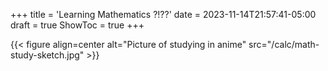 +++
title = 'Learning Mathematics ?!??'
date = 2023-11-14T21:57:41-05:00
draft = true
ShowToc = true
+++


<!-- Calculus cover image -->

{{< figure align=center alt="Picture of studying in anime" src="/calc/math-study-sketch.jpg" >}}

<!-- Calculus cover image -->









